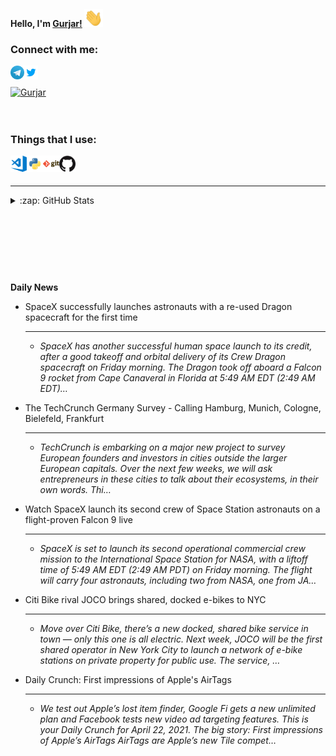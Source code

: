 #### Hello, I'm [Gurjar!](https://GurjarKing.github.io) <img src="https://raw.githubusercontent.com/ABSphreak/ABSphreak/master/gifs/Hi.gif" width="30px"></h2>


### Connect with me:

[<img align="left" alt="Gurjar | Telegram" width="22px" src="https://raw.githubusercontent.com/github/explore/80688e429a7d4ef2fca1e82350fe8e3517d3494d/topics/telegram/telegram.png" />][Telegram]
[<img align="left" alt="Gurjar | Twitter" width="22px" src="https://raw.githubusercontent.com/github/explore/80688e429a7d4ef2fca1e82350fe8e3517d3494d/topics/twitter/twitter.png" />][Twitter]
<br >
<br >
<a href="https://github.com/GurjarKing"><img src="https://komarev.com/ghpvc/?username=GurjarKing" alt="Gurjar" /></a> <br />
<br />
<br />
<!-- <br >

![](https://visitor-badge.glitch.me/badge?page_id=GurjarKing)

<br /> -->

### Things that I use:

[<img align="left" alt="Visual Studio Code" width="26px" src="https://raw.githubusercontent.com/github/explore/80688e429a7d4ef2fca1e82350fe8e3517d3494d/topics/visual-studio-code/visual-studio-code.png" />][VSCode]
[<img align="left" alt="Python" width="26px" src="https://raw.githubusercontent.com/github/explore/80688e429a7d4ef2fca1e82350fe8e3517d3494d/topics/python/python.png" />][Python]
[<img align="left" alt="Git" width="26px" src="https://raw.githubusercontent.com/github/explore/80688e429a7d4ef2fca1e82350fe8e3517d3494d/topics/git/git.png" />][Git]
[<img align="left" alt="GitHub" width="26px" src="https://raw.githubusercontent.com/github/explore/78df643247d429f6cc873026c0622819ad797942/topics/github/github.png" />][Github]

<br />
<br />

---
<details>
  <summary>:zap: GitHub Stats</summary>

<img align="left" alt="Gurjar's Github Stats" src="https://github-readme-stats.vercel.app/api?username=GurjarKing&show_icons=true&hide_border=true&count_private=true&include_all_commit=true&theme=algolia" />

</details>

<!-- ### 🔔 My latest tweet
<a href="https://twitter.com/Gurjar_King43" target="_blank">
	<img src="https://github.com/GurjarKing/GurjarKing/raw/master/tweet.png" width="70%" align="center" alt="Click to view on Twitter" title="My latest tweet, as an image"/>
</a> -->
<br>

<pre>

</pre>

<!-- **Quote of the hour:**

{qoth}

~ {qoth_author}
<pre>

</pre> -->
<br>
<pre>


</pre>
<strong>Daily News</strong>
  
  - SpaceX successfully launches astronauts with a re-used Dragon spacecraft for the first time
     <hr/>
     
      - *SpaceX has another successful human space launch to its credit, after a good takeoff and orbital delivery of its Crew Dragon spacecraft on Friday morning. The Dragon took off aboard a Falcon 9 rocket from Cape Canaveral in Florida at 5:49 AM EDT (2:49 AM EDT)…*
     
  - The TechCrunch Germany Survey - Calling Hamburg, Munich, Cologne, Bielefeld, Frankfurt
      <hr/>
      
      - *TechCrunch is embarking on a major new project to survey European founders and investors in cities outside the larger European capitals. Over the next few weeks, we will ask entrepreneurs in these cities to talk about their ecosystems, in their own words. Thi…*
      
  - Watch SpaceX launch its second crew of Space Station astronauts on a flight-proven Falcon 9 live
      <hr/>
      
      - *SpaceX is set to launch its second operational commercial crew mission to the International Space Station for NASA, with a liftoff time of 5:49 AM EDT (2:49 AM PDT) on Friday morning. The flight will carry four astronauts, including two from NASA, one from JA…*
      
  - Citi Bike rival JOCO brings shared, docked e-bikes to NYC
      <hr/>
      
      - *Move over Citi Bike, there’s a new docked, shared bike service in town — only this one is all electric. Next week, JOCO will be the first shared operator in New York City to launch a network of e-bike stations on private property for public use. The service, …*
       
  - Daily Crunch: First impressions of Apple's AirTags
      <hr/>
       
       - *We test out Apple’s lost item finder, Google Fi gets a new unlimited plan and Facebook tests new video ad targeting features. This is your Daily Crunch for April 22, 2021. The big story: First impressions of Apple’s AirTags AirTags are Apple’s new Tile compet…*
      

<br />

[VSCode]: https://code.visualstudio.com/
[Python]: https://www.python.org/
[Git]: https://git-scm.com/
[Github]: https://github.com/
[Telegram]: https://t.me/Gurjar_King/
[Twitter]: https://twitter.com/Gurjar_King43/
